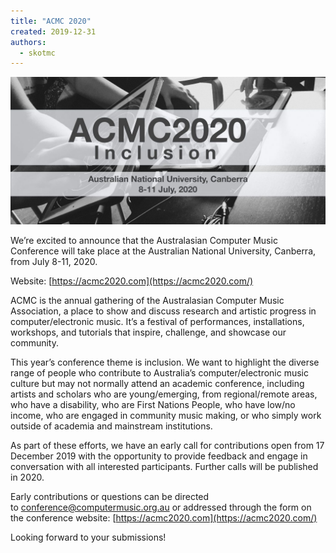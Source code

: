 ```yaml
---
title: "ACMC 2020"
created: 2019-12-31
authors: 
  - skotmc
---
```


![](assets/images/header-banner-1920-1024x478.jpg)

We’re excited to announce that the Australasian Computer Music Conference will take place at the Australian National University, Canberra, from July 8-11, 2020.

Website: [https://acmc2020.com](https://acmc2020.com/)

ACMC is the annual gathering of the Australasian Computer Music Association, a place to show and discuss research and artistic progress in computer/electronic music. It’s a festival of performances, installations, workshops, and tutorials that inspire, challenge, and showcase our community.

This year’s conference theme is inclusion. We want to highlight the diverse range of people who contribute to Australia’s computer/electronic music culture but may not normally attend an academic conference, including artists and scholars who are young/emerging, from regional/remote areas, who have a disability, who are First Nations People, who have low/no income, who are engaged in community music making, or who simply work outside of academia and mainstream institutions.

As part of these efforts, we have an early call for contributions open from 17 December 2019 with the opportunity to provide feedback and engage in conversation with all interested participants. Further calls will be published in 2020.

Early contributions or questions can be directed to [conference@computermusic.org.au](mailto:conference@computermusic.org.au) or addressed through the form on the conference website: [https://acmc2020.com](https://acmc2020.com/)

Looking forward to your submissions!
